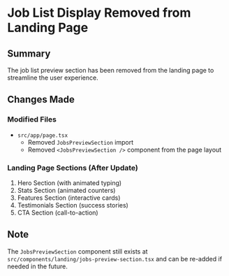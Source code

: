 # Job List Display Removed from Landing Page

## Summary

The job list preview section has been removed from the landing page to streamline the user experience.

## Changes Made

### Modified Files

- `src/app/page.tsx`
  - Removed `JobsPreviewSection` import
  - Removed `<JobsPreviewSection />` component from the page layout

### Landing Page Sections (After Update)

1. Hero Section (with animated typing)
2. Stats Section (animated counters)
3. Features Section (interactive cards)
4. Testimonials Section (success stories)
5. CTA Section (call-to-action)

## Note

The `JobsPreviewSection` component still exists at `src/components/landing/jobs-preview-section.tsx` and can be re-added if needed in the future.
